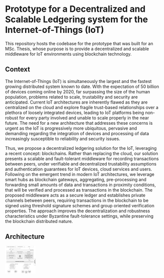 # Prototype for a Decentralized and Scalable Ledgering system for the Internet-of-Things (IoT)

This repository hosts the codebase for the prototype that was built for an MSc. Thesis, whose purpose is to provide a decentralized and scalable middleware for IoT environments using blockchain technology.

## Context

The Internet-of-Things (IoT) is simultaneously the largest and the fastest growing distributed system known to date. With the expectation of 50 billion of devices coming online by 2020, far surpassing the size of the human population, problems related to scale, trustability and security are anticipated. Current IoT architectures are inherently flawed as they are centralized on the cloud and explore fragile trust-based relationships over a plethora of loosely integrated devices, leading to IoT platforms being non-robust for every party involved and unable to scale properly in the near future. The need for a new architecture that addresses these concerns is urgent as the IoT is progressively more ubiquitous, pervasive and demanding regarding the integration of devices and processing of data increasingly susceptible to reliability and security issues.

Thus, we propose a decentralized ledgering solution for the IoT, leveraging a recent concept: blockchains. Rather than replacing the cloud, our solution presents a scalable and fault-tolerant middleware for recording transactions between peers, under verifiable and decentralized trustability assumptions and authentication guarantees for IoT devices, cloud services and users. Following on the emergent trend in modern IoT architectures, we leverage smart hubs as blockchain gateways, aggregating, pre-processing and forwarding small amounts of data and transactions in proximity conditions, that will be verified and processed as transactions in the blockchain. The proposed middleware acts as a secure ledger and establishes private channels between peers, requiring transactions in the blockchain to be signed using threshold signature schemes and group oriented verification properties. The approach improves the decentralization and robustness
characteristics under Byzantine fault-tolerance settings, while preserving the blockchain distributed nature.

## Architecture

<img src="img/proto-arch.png" width="100" title="Prototype Architecture Overview">
